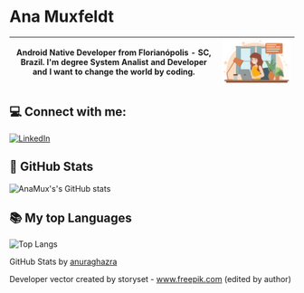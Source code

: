 
# Ana Muxfeldt

| Android Native Developer from Florianópolis - SC, Brazil. I'm degree System Analist and Developer and I want to change the world by coding. | <img src="el0n_i7df_220224.jpg" alt="Descrição da imagem" width="400"> |
|----------------|---------------------------------------------------------------------|



## 💻 Connect with me:


[![LinkedIn](https://img.shields.io/badge/LinkedIn-000?style=for-the-badge&logo=linkedin&logoColor=D77F4E)](https://www.linkedin.com/in/analidiamuxfeldt/)

## 👩‍ GitHub Stats

![AnaMux's's GitHub stats](https://github-readme-stats.vercel.app/api?username=anamux&show_icons=true&theme=gruvbox)


## 📚 My top Languages
![Top Langs](https://github-readme-stats-git-masterrstaa-rickstaa.vercel.app/api/top-langs/?username=anamux&bg_color=000&border_color=30A3DC&title_color=E94D5F&text_color=FFF&hide_title=true)



GitHub Stats by [anuraghazra](https://github.com/anuraghazra/github-readme-stats)

Developer vector created by storyset - www.freepik.com (edited by author)



